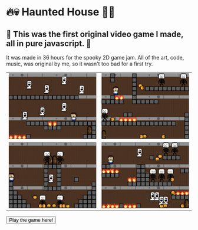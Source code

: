 # 🔥💀 Haunted House 👻🔥
## 🎃 This was the first original video game I made, all in pure javascript. 🎃
It was made in 36 hours for the spooky 2D game jam. 
All of the art, code, music, was original by me, so it wasn't too bad for a first try. 


<table>
	<tr>
		<td>
			<img src="./preview/preview1.png">
		</td>
		<td>
			<img src="./preview/preview2.png">
		</td>
	</tr>
	<tr>
		<td>
			<img src="./preview/preview3.png">
		</td>
		<td>
			<img src="./preview/preview4.png">
		</td>
	</tr>
</table>

<a href="https://insomnizac.itch.io/escape-the-haunted-house"><button>Play the game here!</button></a>